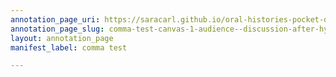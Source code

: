 ```yaml
---
annotation_page_uri: https://saracarl.github.io/oral-histories-pocket-desert/annotations/comma-test-canvas-1-audience--discussion-after-hyman-and-o-connor.json
annotation_page_slug: comma-test-canvas-1-audience--discussion-after-hyman-and-o-connor
layout: annotation_page
manifest_label: comma test

---
```

